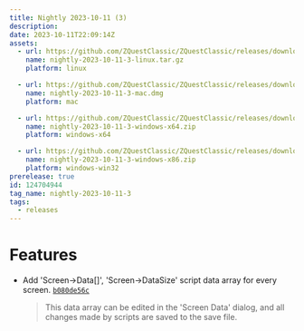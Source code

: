 ```yaml
---
title: Nightly 2023-10-11 (3)
description: 
date: 2023-10-11T22:09:14Z
assets: 
  - url: https://github.com/ZQuestClassic/ZQuestClassic/releases/download/nightly-2023-10-11-3/nightly-2023-10-11-3-linux.tar.gz
    name: nightly-2023-10-11-3-linux.tar.gz
    platform: linux

  - url: https://github.com/ZQuestClassic/ZQuestClassic/releases/download/nightly-2023-10-11-3/nightly-2023-10-11-3-mac.dmg
    name: nightly-2023-10-11-3-mac.dmg
    platform: mac

  - url: https://github.com/ZQuestClassic/ZQuestClassic/releases/download/nightly-2023-10-11-3/nightly-2023-10-11-3-windows-x64.zip
    name: nightly-2023-10-11-3-windows-x64.zip
    platform: windows-x64

  - url: https://github.com/ZQuestClassic/ZQuestClassic/releases/download/nightly-2023-10-11-3/nightly-2023-10-11-3-windows-x86.zip
    name: nightly-2023-10-11-3-windows-x86.zip
    platform: windows-win32
prerelease: true
id: 124704944
tag_name: nightly-2023-10-11-3
tags:
  - releases
---
```




# Features

- Add 'Screen->Data[]', 'Screen->DataSize' script data array for every screen. [`b080de56c`](https://github.com/ZQuestClassic/ZQuestClassic/commit/b080de56c4bc835d35ce3dc70edf25400cabd06a)
   &nbsp;
   >This data array can be edited in the 'Screen Data' dialog, and all changes made by scripts are saved to the save file. 
   >


